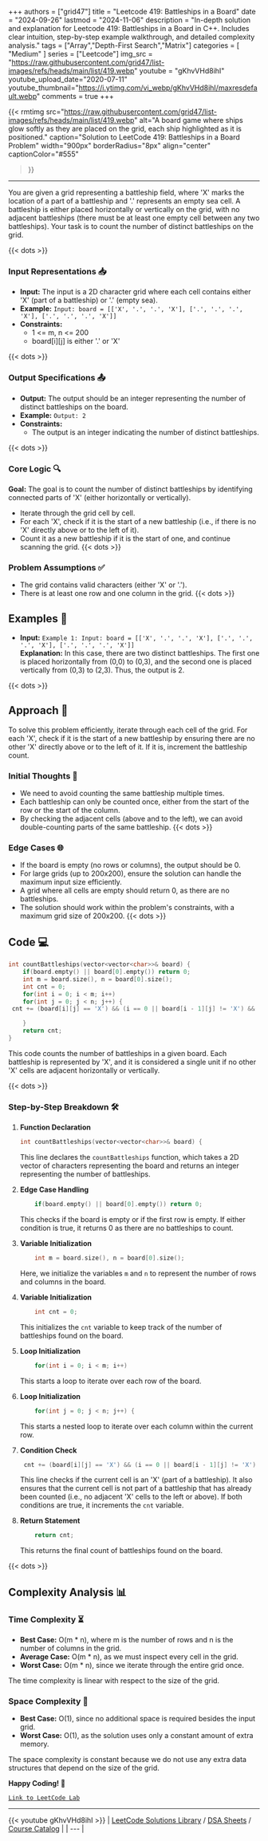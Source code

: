 
+++
authors = ["grid47"]
title = "Leetcode 419: Battleships in a Board"
date = "2024-09-26"
lastmod = "2024-11-06"
description = "In-depth solution and explanation for Leetcode 419: Battleships in a Board in C++. Includes clear intuition, step-by-step example walkthrough, and detailed complexity analysis."
tags = ["Array","Depth-First Search","Matrix"]
categories = [
    "Medium"
]
series = ["Leetcode"]
img_src = "https://raw.githubusercontent.com/grid47/list-images/refs/heads/main/list/419.webp"
youtube = "gKhvVHd8ihI"
youtube_upload_date="2020-07-11"
youtube_thumbnail="https://i.ytimg.com/vi_webp/gKhvVHd8ihI/maxresdefault.webp"
comments = true
+++


{{< rmtimg 
    src="https://raw.githubusercontent.com/grid47/list-images/refs/heads/main/list/419.webp" 
    alt="A board game where ships glow softly as they are placed on the grid, each ship highlighted as it is positioned."
    caption="Solution to LeetCode 419: Battleships in a Board Problem"
    width="900px"
    borderRadius="8px"
    align="center" 
    captionColor="#555"
>}}
---
You are given a grid representing a battleship field, where 'X' marks the location of a part of a battleship and '.' represents an empty sea cell. A battleship is either placed horizontally or vertically on the grid, with no adjacent battleships (there must be at least one empty cell between any two battleships). Your task is to count the number of distinct battleships on the grid.
<!--more-->
{{< dots >}}
### Input Representations 📥
- **Input:** The input is a 2D character grid where each cell contains either 'X' (part of a battleship) or '.' (empty sea).
- **Example:** `Input: board = [['X', '.', '.', 'X'], ['.', '.', '.', 'X'], ['.', '.', '.', 'X']]`
- **Constraints:**
	- 1 <= m, n <= 200
	- board[i][j] is either '.' or 'X'

{{< dots >}}
### Output Specifications 📤
- **Output:** The output should be an integer representing the number of distinct battleships on the board.
- **Example:** `Output: 2`
- **Constraints:**
	- The output is an integer indicating the number of distinct battleships.

{{< dots >}}
### Core Logic 🔍
**Goal:** The goal is to count the number of distinct battleships by identifying connected parts of 'X' (either horizontally or vertically).

- Iterate through the grid cell by cell.
- For each 'X', check if it is the start of a new battleship (i.e., if there is no 'X' directly above or to the left of it).
- Count it as a new battleship if it is the start of one, and continue scanning the grid.
{{< dots >}}
### Problem Assumptions ✅
- The grid contains valid characters (either 'X' or '.').
- There is at least one row and one column in the grid.
{{< dots >}}
## Examples 🧩
- **Input:** `Example 1: Input: board = [['X', '.', '.', 'X'], ['.', '.', '.', 'X'], ['.', '.', '.', 'X']]`  \
  **Explanation:** In this case, there are two distinct battleships. The first one is placed horizontally from (0,0) to (0,3), and the second one is placed vertically from (0,3) to (2,3). Thus, the output is 2.

{{< dots >}}
## Approach 🚀
To solve this problem efficiently, iterate through each cell of the grid. For each 'X', check if it is the start of a new battleship by ensuring there are no other 'X' directly above or to the left of it. If it is, increment the battleship count.

### Initial Thoughts 💭
- We need to avoid counting the same battleship multiple times.
- Each battleship can only be counted once, either from the start of the row or the start of the column.
- By checking the adjacent cells (above and to the left), we can avoid double-counting parts of the same battleship.
{{< dots >}}
### Edge Cases 🌐
- If the board is empty (no rows or columns), the output should be 0.
- For large grids (up to 200x200), ensure the solution can handle the maximum input size efficiently.
- A grid where all cells are empty should return 0, as there are no battleships.
- The solution should work within the problem's constraints, with a maximum grid size of 200x200.
{{< dots >}}
## Code 💻
```cpp
int countBattleships(vector<vector<char>>& board) {
    if(board.empty() || board[0].empty()) return 0;
    int m = board.size(), n = board[0].size();
    int cnt = 0;
    for(int i = 0; i < m; i++)
    for(int j = 0; j < n; j++) {
 cnt += (board[i][j] == 'X') && (i == 0 || board[i - 1][j] != 'X') && (j == 0 || board[i][j - 1] != 'X'); 

    }
    return cnt;
}
```

This code counts the number of battleships in a given board. Each battleship is represented by 'X', and it is considered a single unit if no other 'X' cells are adjacent horizontally or vertically.

{{< dots >}}
### Step-by-Step Breakdown 🛠️
1. **Function Declaration**
	```cpp
	int countBattleships(vector<vector<char>>& board) {
	```
	This line declares the `countBattleships` function, which takes a 2D vector of characters representing the board and returns an integer representing the number of battleships.

2. **Edge Case Handling**
	```cpp
	    if(board.empty() || board[0].empty()) return 0;
	```
	This checks if the board is empty or if the first row is empty. If either condition is true, it returns 0 as there are no battleships to count.

3. **Variable Initialization**
	```cpp
	    int m = board.size(), n = board[0].size();
	```
	Here, we initialize the variables `m` and `n` to represent the number of rows and columns in the board.

4. **Variable Initialization**
	```cpp
	    int cnt = 0;
	```
	This initializes the `cnt` variable to keep track of the number of battleships found on the board.

5. **Loop Initialization**
	```cpp
	    for(int i = 0; i < m; i++)
	```
	This starts a loop to iterate over each row of the board.

6. **Loop Initialization**
	```cpp
	    for(int j = 0; j < n; j++) {
	```
	This starts a nested loop to iterate over each column within the current row.

7. **Condition Check**
	```cpp
	 cnt += (board[i][j] == 'X') && (i == 0 || board[i - 1][j] != 'X') && (j == 0 || board[i][j - 1] != 'X'); 
	```
	This line checks if the current cell is an 'X' (part of a battleship). It also ensures that the current cell is not part of a battleship that has already been counted (i.e., no adjacent 'X' cells to the left or above). If both conditions are true, it increments the `cnt` variable.

8. **Return Statement**
	```cpp
	    return cnt;
	```
	This returns the final count of battleships found on the board.

{{< dots >}}
## Complexity Analysis 📊
### Time Complexity ⏳
- **Best Case:** O(m * n), where m is the number of rows and n is the number of columns in the grid.
- **Average Case:** O(m * n), as we must inspect every cell in the grid.
- **Worst Case:** O(m * n), since we iterate through the entire grid once.

The time complexity is linear with respect to the size of the grid.

### Space Complexity 💾
- **Best Case:** O(1), since no additional space is required besides the input grid.
- **Worst Case:** O(1), as the solution uses only a constant amount of extra memory.

The space complexity is constant because we do not use any extra data structures that depend on the size of the grid.

**Happy Coding! 🎉**


[`Link to LeetCode Lab`](https://leetcode.com/problems/battleships-in-a-board/description/)

---
{{< youtube gKhvVHd8ihI >}}
| [LeetCode Solutions Library](https://grid47.xyz/leetcode/) / [DSA Sheets](https://grid47.xyz/sheets/) / [Course Catalog](https://grid47.xyz/courses/) |
| --- |
